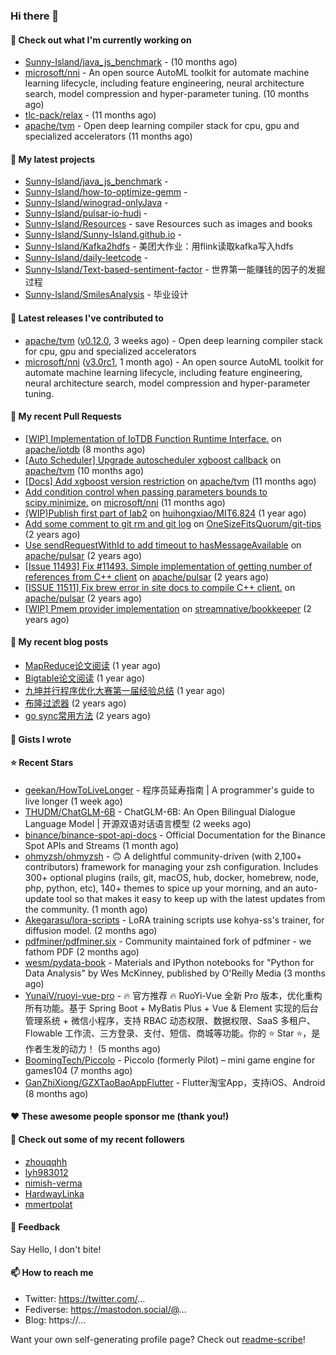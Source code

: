 ### Hi there 👋

#### 👷 Check out what I'm currently working on

- [Sunny-Island/java_js_benchmark](https://github.com/Sunny-Island/java_js_benchmark) -  (10 months ago)
- [microsoft/nni](https://github.com/microsoft/nni) - An open source AutoML toolkit for automate machine learning lifecycle, including feature engineering, neural architecture search, model compression and hyper-parameter tuning. (10 months ago)
- [tlc-pack/relax](https://github.com/tlc-pack/relax) -  (11 months ago)
- [apache/tvm](https://github.com/apache/tvm) - Open deep learning compiler stack for cpu, gpu and specialized accelerators (11 months ago)

#### 🌱 My latest projects

- [Sunny-Island/java_js_benchmark](https://github.com/Sunny-Island/java_js_benchmark) - 
- [Sunny-Island/how-to-optimize-gemm](https://github.com/Sunny-Island/how-to-optimize-gemm) - 
- [Sunny-Island/winograd-onlyJava](https://github.com/Sunny-Island/winograd-onlyJava) - 
- [Sunny-Island/pulsar-io-hudi](https://github.com/Sunny-Island/pulsar-io-hudi) - 
- [Sunny-Island/Resources](https://github.com/Sunny-Island/Resources) - save Resources such as images and books
- [Sunny-Island/Sunny-Island.github.io](https://github.com/Sunny-Island/Sunny-Island.github.io) - 
- [Sunny-Island/Kafka2hdfs](https://github.com/Sunny-Island/Kafka2hdfs) - 美团大作业：用flink读取kafka写入hdfs
- [Sunny-Island/daily-leetcode](https://github.com/Sunny-Island/daily-leetcode) - 
- [Sunny-Island/Text-based-sentiment-factor](https://github.com/Sunny-Island/Text-based-sentiment-factor) - 世界第一能赚钱的因子的发掘过程
- [Sunny-Island/SmilesAnalysis](https://github.com/Sunny-Island/SmilesAnalysis) - 毕业设计

#### 🔭 Latest releases I've contributed to

- [apache/tvm](https://github.com/apache/tvm) ([v0.12.0](https://github.com/apache/tvm/releases/tag/v0.12.0), 3 weeks ago) - Open deep learning compiler stack for cpu, gpu and specialized accelerators
- [microsoft/nni](https://github.com/microsoft/nni) ([v3.0rc1](https://github.com/microsoft/nni/releases/tag/v3.0rc1), 1 month ago) - An open source AutoML toolkit for automate machine learning lifecycle, including feature engineering, neural architecture search, model compression and hyper-parameter tuning.

#### 🔨 My recent Pull Requests

- [[WIP] Implementation of IoTDB Function Runtime Interface.](https://github.com/apache/iotdb/pull/7486) on [apache/iotdb](https://github.com/apache/iotdb) (8 months ago)
- [[Auto Scheduler] Upgrade autoscheduler xgboost callback](https://github.com/apache/tvm/pull/12144) on [apache/tvm](https://github.com/apache/tvm) (10 months ago)
- [[Docs] Add xgboost version restriction](https://github.com/apache/tvm/pull/12050) on [apache/tvm](https://github.com/apache/tvm) (11 months ago)
- [Add condition control when passing parameters bounds to scipy.minimize.](https://github.com/microsoft/nni/pull/4977) on [microsoft/nni](https://github.com/microsoft/nni) (11 months ago)
- [(WIP)Publish first part of lab2](https://github.com/huihongxiao/MIT6.824/pull/2) on [huihongxiao/MIT6.824](https://github.com/huihongxiao/MIT6.824) (1 year ago)
- [Add some comment to git rm and git log](https://github.com/OneSizeFitsQuorum/git-tips/pull/2) on [OneSizeFitsQuorum/git-tips](https://github.com/OneSizeFitsQuorum/git-tips) (2 years ago)
- [Use sendRequestWithId to add timeout to hasMessageAvailable](https://github.com/apache/pulsar/pull/11600) on [apache/pulsar](https://github.com/apache/pulsar) (2 years ago)
- [[Issue 11493] Fix #11493. Simple implementation of getting number of references from C&#43;&#43; client](https://github.com/apache/pulsar/pull/11535) on [apache/pulsar](https://github.com/apache/pulsar) (2 years ago)
- [[ISSUE 11511] Fix brew error in site docs to compile C&#43;&#43; client.](https://github.com/apache/pulsar/pull/11512) on [apache/pulsar](https://github.com/apache/pulsar) (2 years ago)
- [[WIP] Pmem provider implementation](https://github.com/streamnative/bookkeeper/pull/384) on [streamnative/bookkeeper](https://github.com/streamnative/bookkeeper) (2 years ago)

#### 📜 My recent blog posts

- [MapReduce论文阅读](https://zhaojiabei.ink/2022/04/15/MapReduce%E8%AE%BA%E6%96%87%E9%98%85%E8%AF%BB/) (1 year ago)
- [Bigtable论文阅读](https://zhaojiabei.ink/2022/04/10/BigTable%E8%AE%BA%E6%96%87%E9%98%85%E8%AF%BB/) (1 year ago)
- [九坤并行程序优化大赛第一届经验总结](https://zhaojiabei.ink/2022/02/21/%E4%B9%9D%E5%9D%A4%E5%B9%B6%E8%A1%8C%E7%A8%8B%E5%BA%8F%E4%BC%98%E5%8C%96%E5%A4%A7%E8%B5%9B%E7%AC%AC%E4%B8%80%E5%B1%8A%E7%BB%8F%E9%AA%8C%E6%80%BB%E7%BB%93/) (1 year ago)
- [布隆过滤器](https://zhaojiabei.ink/2021/10/18/%E5%B8%83%E9%9A%86%E8%BF%87%E6%BB%A4%E5%99%A8/) (2 years ago)
- [go sync常用方法](https://zhaojiabei.ink/2021/04/24/go-sync%E5%B8%B8%E7%94%A8%E6%96%B9%E6%B3%95/) (2 years ago)

#### 📓 Gists I wrote


#### ⭐ Recent Stars

- [geekan/HowToLiveLonger](https://github.com/geekan/HowToLiveLonger) - 程序员延寿指南 | A programmer&#39;s guide to live longer (1 week ago)
- [THUDM/ChatGLM-6B](https://github.com/THUDM/ChatGLM-6B) - ChatGLM-6B: An Open Bilingual Dialogue Language Model | 开源双语对话语言模型 (2 weeks ago)
- [binance/binance-spot-api-docs](https://github.com/binance/binance-spot-api-docs) - Official Documentation for the Binance Spot APIs and Streams  (1 month ago)
- [ohmyzsh/ohmyzsh](https://github.com/ohmyzsh/ohmyzsh) - 🙃   A delightful community-driven (with 2,100&#43; contributors) framework for managing your zsh configuration. Includes 300&#43; optional plugins (rails, git, macOS, hub, docker, homebrew, node, php, python, etc), 140&#43; themes to spice up your morning, and an auto-update tool so that makes it easy to keep up with the latest updates from the community. (1 month ago)
- [Akegarasu/lora-scripts](https://github.com/Akegarasu/lora-scripts) - LoRA training scripts use kohya-ss&#39;s trainer, for diffusion model. (2 months ago)
- [pdfminer/pdfminer.six](https://github.com/pdfminer/pdfminer.six) - Community maintained fork of pdfminer - we fathom PDF (2 months ago)
- [wesm/pydata-book](https://github.com/wesm/pydata-book) - Materials and IPython notebooks for &#34;Python for Data Analysis&#34; by Wes McKinney, published by O&#39;Reilly Media (3 months ago)
- [YunaiV/ruoyi-vue-pro](https://github.com/YunaiV/ruoyi-vue-pro) - 🔥 官方推荐 🔥 RuoYi-Vue 全新 Pro 版本，优化重构所有功能。基于 Spring Boot &#43; MyBatis Plus &#43; Vue &amp; Element 实现的后台管理系统 &#43; 微信小程序，支持 RBAC 动态权限、数据权限、SaaS 多租户、Flowable 工作流、三方登录、支付、短信、商城等功能。你的 ⭐️ Star ⭐️，是作者生发的动力！ (5 months ago)
- [BoomingTech/Piccolo](https://github.com/BoomingTech/Piccolo) - Piccolo (formerly Pilot) – mini game engine for games104 (7 months ago)
- [GanZhiXiong/GZXTaoBaoAppFlutter](https://github.com/GanZhiXiong/GZXTaoBaoAppFlutter) - Flutter淘宝App，支持iOS、Android (8 months ago)

#### ❤️ These awesome people sponsor me (thank you!)


#### 👯 Check out some of my recent followers

- [zhouqqhh](https://github.com/zhouqqhh)
- [lyh983012](https://github.com/lyh983012)
- [nimish-verma](https://github.com/nimish-verma)
- [HardwayLinka](https://github.com/HardwayLinka)
- [mmertpolat](https://github.com/mmertpolat)

#### 💬 Feedback

Say Hello, I don't bite!

#### 📫 How to reach me

- Twitter: https://twitter.com/...
- Fediverse: https://mastodon.social/@...
- Blog: https://...

Want your own self-generating profile page? Check out [readme-scribe](https://github.com/muesli/readme-scribe)!
